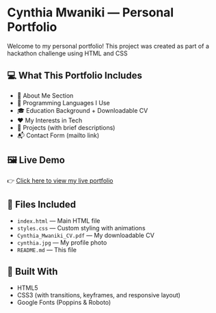 # Cynthia Mwaniki — Personal Portfolio

Welcome to my personal portfolio! This project was created as part of a hackathon challenge using HTML and CSS

## 💻 What This Portfolio Includes

- 🌟 About Me Section
- 🧠 Programming Languages I Use
- 🎓 Education Background + Downloadable CV
- ❤️ My Interests in Tech
- 💼 Projects (with brief descriptions)
- 📬 Contact Form (mailto link)

## 🖼️ Live Demo

👉 [Click here to view my live portfolio](https://your-github-username.github.io/your-repo-name)

## 📂 Files Included

- `index.html` — Main HTML file
- `styles.css` — Custom styling with animations
- `Cynthia_Mwaniki_CV.pdf` — My downloadable CV
- `cynthia.jpg` — My profile photo
- `README.md` — This file

## 🚀 Built With

- HTML5
- CSS3 (with transitions, keyframes, and responsive layout)
- Google Fonts (Poppins & Roboto)
